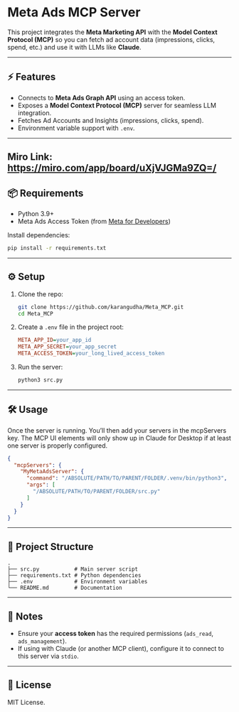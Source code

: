 # Meta Ads MCP Server

This project integrates the **Meta Marketing API** with the **Model Context Protocol (MCP)** so you can fetch ad account data (impressions, clicks, spend, etc.) and use it with LLMs like **Claude**.

---

## ⚡ Features

* Connects to **Meta Ads Graph API** using an access token.
* Exposes a **Model Context Protocol (MCP)** server for seamless LLM integration.
* Fetches Ad Accounts and Insights (impressions, clicks, spend).
* Environment variable support with `.env`.

---
## Miro Link: https://miro.com/app/board/uXjVJGMa9ZQ=/


## 📦 Requirements

* Python 3.9+
* Meta Ads Access Token (from [Meta for Developers](https://developers.facebook.com/))

Install dependencies:

```bash
pip install -r requirements.txt
```

---

## ⚙️ Setup

1. Clone the repo:

   ```bash
   git clone https://github.com/karangudha/Meta_MCP.git
   cd Meta_MCP
   ```

2. Create a `.env` file in the project root:

   ```ini
   META_APP_ID=your_app_id
   META_APP_SECRET=your_app_secret
   META_ACCESS_TOKEN=your_long_lived_access_token
   ```

3. Run the server:

   ```bash
   python3 src.py
   ```

---

## 🛠 Usage

Once the server is running.
You’ll then add your servers in the mcpServers key. The MCP UI elements will only show up in Claude for Desktop if at least one server is properly configured.

```json
{
  "mcpServers": {
    "MyMetaAdsServer": {
      "command": "/ABSOLUTE/PATH/TO/PARENT/FOLDER/.venv/bin/python3",
      "args": [
        "/ABSOLUTE/PATH/TO/PARENT/FOLDER/src.py"
      ]
    }
  }
}
```

---

## 📂 Project Structure

```
.
├── src.py           # Main server script
├── requirements.txt # Python dependencies
├── .env             # Environment variables
└── README.md        # Documentation
```

---

## 🔑 Notes

* Ensure your **access token** has the required permissions (`ads_read`, `ads_management`).
* If using with Claude (or another MCP client), configure it to connect to this server via `stdio`.

---

## 📜 License

MIT License.
